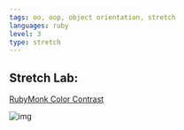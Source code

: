 ```yaml
---
tags: oo, oop, object orientation, stretch
languages: ruby
level: 3
type: stretch
---
```


## Stretch Lab: 

[RubyMonk Color Contrast](https://rubymonk.com/learning/books/1-ruby-primer/problems/152-color-contrast)

![img](http://i.telegraph.co.uk/multimedia/archive/02623/Dalai-Lama_2623353b.jpg)




